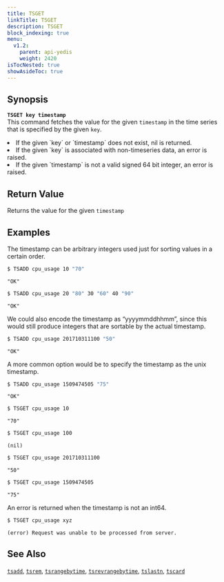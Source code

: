 ```yaml
---
title: TSGET
linkTitle: TSGET
description: TSGET
block_indexing: true
menu:
  v1.2:
    parent: api-yedis
    weight: 2420
isTocNested: true
showAsideToc: true
---
```


## Synopsis
<b>`TSGET key timestamp`</b><br>
This command fetches the value for the given `timestamp` in the time series that is specified by the
given `key`.

<li>If the given `key` or `timestamp` does not exist, nil is returned.</li>
<li>If the given `key` is associated with non-timeseries data, an error is raised.</li>
<li>If the given `timestamp` is not a valid signed 64 bit integer, an error is raised.</li>

## Return Value
Returns the value for the given `timestamp`

## Examples

The timestamp can be arbitrary integers used just for sorting values in a certain order.
```sh
$ TSADD cpu_usage 10 "70"
```

```
"OK"
```

```sh
$ TSADD cpu_usage 20 "80" 30 "60" 40 "90"
```

```
"OK"
```

We could also encode the timestamp as “yyyymmddhhmm”, since this would still produce integers that are sortable by the actual timestamp.

```sh
$ TSADD cpu_usage 201710311100 "50"
```

```
"OK"
```

A more common option would be to specify the timestamp as the unix timestamp.
```sh
$ TSADD cpu_usage 1509474505 "75"
```

```
"OK"
```

```sh
$ TSGET cpu_usage 10
```

```
"70"
```

```sh
$ TSGET cpu_usage 100
```

```
(nil)
```

```sh
$ TSGET cpu_usage 201710311100
```

```
"50"
```

```sh
$ TSGET cpu_usage 1509474505
```

```
"75"
```
An error is returned when the timestamp is not an int64.

```sh
$ TSGET cpu_usage xyz
```

```
(error) Request was unable to be processed from server.
```

## See Also
[`tsadd`](../tsadd/), [`tsrem`](../tsrem/), [`tsrangebytime`](../tsrangebytime/),
[`tsrevrangebytime`](../tsrevrangebytime/), [`tslastn`](../tslastn/), [`tscard`](../tscard/)
